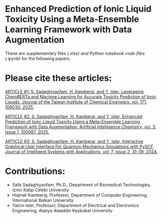 # Enhanced Prediction of Ionic Liquid Toxicity Using a Meta-Ensemble Learning Framework with Data Augmentation

These are supplementary files (*.xlsx) and Python notebook code files (*.ipynb) for the following papers.

# Please cite these articles:

<a href="https://doi.org/10.1016/j.jtice.2025.106030">ARTICLE #1: S. Sadaghiyanfam, H. Kamberaj, and Y. Isler, Leveraging ChemBERTa and Machine Learning for Accurate Toxicity Prediction of Ionic Liquids, Journal of the Taiwan Institute of Chemical Engineers, vol. 171, 106030, 2025.</a>

<a href="https://doi.org/10.1016/j.aichem.2025.100087">ARTICLE #2: S. Sadaghiyanfam, H. Kamberaj, and Y. Isler, Enhanced Prediction of Ionic Liquid Toxicity Using a Meta-Ensemble Learning Framework with Data Augmentation, Artificial Intelligence Chemistry, vol. 3, issue 1, 100087, 2025.</a>

<a href="https://joiswa.com/abstract.php?id=312">ARTICLE #3: S. Sadaghiyanfam, H. Kamberaj, and Y. Isler, Interactive Graphical User Interface For Quantum Mechanics Simulations with PySCF, Journal of Intelligent Systems with Applications, vol. 7, issue 2, 31-39, 2024.</a>

# Contributions:
<ul>
<li>Safa Sadaghiyanfam, Ph.D., Department of Biomedical Technologies, Izmir Katip Celebi University</li>
<li>Hiqmet Kamberaj, Professor, Department of Computer Engineering, International Balkan University</li>
<li>Yalcin Isler, Professor, Department of Electrical and Electronics Engineering, Alanya Alaaddin Keykubat University</li>
</ul>
